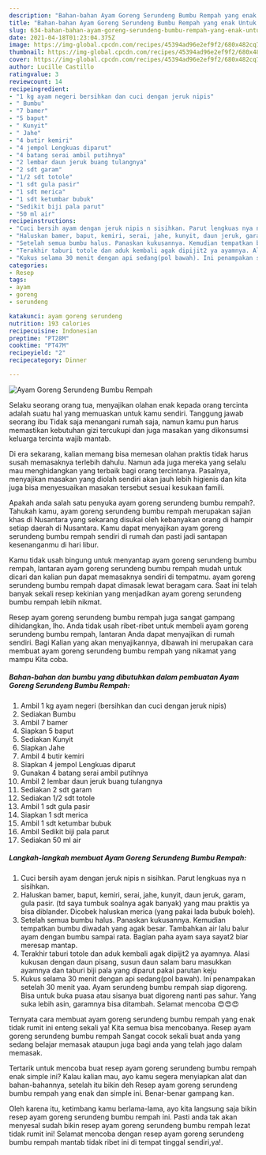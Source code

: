 ```yaml
---
description: "Bahan-bahan Ayam Goreng Serundeng Bumbu Rempah yang enak Untuk Jualan"
title: "Bahan-bahan Ayam Goreng Serundeng Bumbu Rempah yang enak Untuk Jualan"
slug: 634-bahan-bahan-ayam-goreng-serundeng-bumbu-rempah-yang-enak-untuk-jualan
date: 2021-04-18T01:23:04.375Z
image: https://img-global.cpcdn.com/recipes/45394ad96e2ef9f2/680x482cq70/ayam-goreng-serundeng-bumbu-rempah-foto-resep-utama.jpg
thumbnail: https://img-global.cpcdn.com/recipes/45394ad96e2ef9f2/680x482cq70/ayam-goreng-serundeng-bumbu-rempah-foto-resep-utama.jpg
cover: https://img-global.cpcdn.com/recipes/45394ad96e2ef9f2/680x482cq70/ayam-goreng-serundeng-bumbu-rempah-foto-resep-utama.jpg
author: Lucille Castillo
ratingvalue: 3
reviewcount: 14
recipeingredient:
- "1 kg ayam negeri bersihkan dan cuci dengan jeruk nipis"
- " Bumbu"
- "7 bamer"
- "5 baput"
- " Kunyit"
- " Jahe"
- "4 butir kemiri"
- "4 jempol Lengkuas diparut"
- "4 batang serai ambil putihnya"
- "2 lembar daun jeruk buang tulangnya"
- "2 sdt garam"
- "1/2 sdt totole"
- "1 sdt gula pasir"
- "1 sdt merica"
- "1 sdt ketumbar bubuk"
- "Sedikit biji pala parut"
- "50 ml air"
recipeinstructions:
- "Cuci bersih ayam dengan jeruk nipis n sisihkan. Parut lengkuas nya n sisihkan."
- "Haluskan bamer, baput, kemiri, serai, jahe, kunyit, daun jeruk, garam, gula pasir. (td saya tumbuk soalnya agak banyak) yang mau praktis ya bisa diblander. Dicobek haluskan merica (yang pakai lada bubuk boleh)."
- "Setelah semua bumbu halus. Panaskan kukusannya. Kemudian tempatkan bumbu diwadah yang agak besar. Tambahkan air lalu balur ayam dengan bumbu sampai rata. Bagian paha ayam saya sayat2 biar meresap mantap."
- "Terakhir taburi totole dan aduk kembali agak dipijit2 ya ayamnya. Alasi kukusan dengan daun pisang, susun daun salam baru masukkan ayamnya dan taburi biji pala yang diparut pakai parutan keju"
- "Kukus selama 30 menit dengan api sedang(pol bawah). Ini penampakan setelah 30 menit yaa. Ayam serundeng bumbu rempah siap digoreng. Bisa untuk buka puasa atau sisanya buat digoreng nanti pas sahur. Yang suka lebih asin, garamnya bisa ditambah. Selamat mencoba 😍😍😍"
categories:
- Resep
tags:
- ayam
- goreng
- serundeng

katakunci: ayam goreng serundeng 
nutrition: 193 calories
recipecuisine: Indonesian
preptime: "PT28M"
cooktime: "PT47M"
recipeyield: "2"
recipecategory: Dinner

---
```



![Ayam Goreng Serundeng Bumbu Rempah](https://img-global.cpcdn.com/recipes/45394ad96e2ef9f2/680x482cq70/ayam-goreng-serundeng-bumbu-rempah-foto-resep-utama.jpg)

Selaku seorang orang tua, menyajikan olahan enak kepada orang tercinta adalah suatu hal yang memuaskan untuk kamu sendiri. Tanggung jawab seorang ibu Tidak saja menangani rumah saja, namun kamu pun harus memastikan kebutuhan gizi tercukupi dan juga masakan yang dikonsumsi keluarga tercinta wajib mantab.

Di era  sekarang, kalian memang bisa memesan olahan praktis tidak harus susah memasaknya terlebih dahulu. Namun ada juga mereka yang selalu mau menghidangkan yang terbaik bagi orang tercintanya. Pasalnya, menyajikan masakan yang diolah sendiri akan jauh lebih higienis dan kita juga bisa menyesuaikan masakan tersebut sesuai kesukaan famili. 



Apakah anda salah satu penyuka ayam goreng serundeng bumbu rempah?. Tahukah kamu, ayam goreng serundeng bumbu rempah merupakan sajian khas di Nusantara yang sekarang disukai oleh kebanyakan orang di hampir setiap daerah di Nusantara. Kamu dapat menyajikan ayam goreng serundeng bumbu rempah sendiri di rumah dan pasti jadi santapan kesenanganmu di hari libur.

Kamu tidak usah bingung untuk menyantap ayam goreng serundeng bumbu rempah, lantaran ayam goreng serundeng bumbu rempah mudah untuk dicari dan kalian pun dapat memasaknya sendiri di tempatmu. ayam goreng serundeng bumbu rempah dapat dimasak lewat beragam cara. Saat ini telah banyak sekali resep kekinian yang menjadikan ayam goreng serundeng bumbu rempah lebih nikmat.

Resep ayam goreng serundeng bumbu rempah juga sangat gampang dihidangkan, lho. Anda tidak usah ribet-ribet untuk membeli ayam goreng serundeng bumbu rempah, lantaran Anda dapat menyajikan di rumah sendiri. Bagi Kalian yang akan menyajikannya, dibawah ini merupakan cara membuat ayam goreng serundeng bumbu rempah yang nikamat yang mampu Kita coba.

<!--inarticleads1-->

##### Bahan-bahan dan bumbu yang dibutuhkan dalam pembuatan Ayam Goreng Serundeng Bumbu Rempah:

1. Ambil 1 kg ayam negeri (bersihkan dan cuci dengan jeruk nipis)
1. Sediakan  Bumbu
1. Ambil 7 bamer
1. Siapkan 5 baput
1. Sediakan  Kunyit
1. Siapkan  Jahe
1. Ambil 4 butir kemiri
1. Siapkan 4 jempol Lengkuas diparut
1. Gunakan 4 batang serai ambil putihnya
1. Ambil 2 lembar daun jeruk buang tulangnya
1. Sediakan 2 sdt garam
1. Sediakan 1/2 sdt totole
1. Ambil 1 sdt gula pasir
1. Siapkan 1 sdt merica
1. Ambil 1 sdt ketumbar bubuk
1. Ambil Sedikit biji pala parut
1. Sediakan 50 ml air




<!--inarticleads2-->

##### Langkah-langkah membuat Ayam Goreng Serundeng Bumbu Rempah:

1. Cuci bersih ayam dengan jeruk nipis n sisihkan. Parut lengkuas nya n sisihkan.
1. Haluskan bamer, baput, kemiri, serai, jahe, kunyit, daun jeruk, garam, gula pasir. (td saya tumbuk soalnya agak banyak) yang mau praktis ya bisa diblander. Dicobek haluskan merica (yang pakai lada bubuk boleh).
1. Setelah semua bumbu halus. Panaskan kukusannya. Kemudian tempatkan bumbu diwadah yang agak besar. Tambahkan air lalu balur ayam dengan bumbu sampai rata. Bagian paha ayam saya sayat2 biar meresap mantap.
1. Terakhir taburi totole dan aduk kembali agak dipijit2 ya ayamnya. Alasi kukusan dengan daun pisang, susun daun salam baru masukkan ayamnya dan taburi biji pala yang diparut pakai parutan keju
1. Kukus selama 30 menit dengan api sedang(pol bawah). Ini penampakan setelah 30 menit yaa. Ayam serundeng bumbu rempah siap digoreng. Bisa untuk buka puasa atau sisanya buat digoreng nanti pas sahur. Yang suka lebih asin, garamnya bisa ditambah. Selamat mencoba 😍😍😍




Ternyata cara membuat ayam goreng serundeng bumbu rempah yang enak tidak rumit ini enteng sekali ya! Kita semua bisa mencobanya. Resep ayam goreng serundeng bumbu rempah Sangat cocok sekali buat anda yang sedang belajar memasak ataupun juga bagi anda yang telah jago dalam memasak.

Tertarik untuk mencoba buat resep ayam goreng serundeng bumbu rempah enak simple ini? Kalau kalian mau, ayo kamu segera menyiapkan alat dan bahan-bahannya, setelah itu bikin deh Resep ayam goreng serundeng bumbu rempah yang enak dan simple ini. Benar-benar gampang kan. 

Oleh karena itu, ketimbang kamu berlama-lama, ayo kita langsung saja bikin resep ayam goreng serundeng bumbu rempah ini. Pasti anda tak akan menyesal sudah bikin resep ayam goreng serundeng bumbu rempah lezat tidak rumit ini! Selamat mencoba dengan resep ayam goreng serundeng bumbu rempah mantab tidak ribet ini di tempat tinggal sendiri,ya!.

